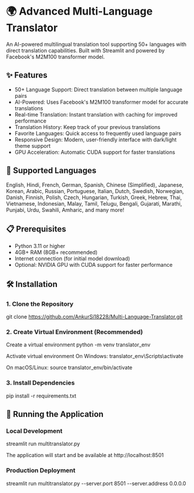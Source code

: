 # 🌍 Advanced Multi-Language Translator

An AI-powered multilingual translation tool supporting 50+ languages with direct translation capabilities. Built with Streamlit and powered by Facebook's M2M100 transformer model.

## ✨ Features

- 50+ Language Support: Direct translation between multiple language pairs
- AI-Powered: Uses Facebook's M2M100 transformer model for accurate translations
- Real-time Translation: Instant translation with caching for improved performance
- Translation History: Keep track of your previous translations
- Favorite Languages: Quick access to frequently used language pairs
- Responsive Design: Modern, user-friendly interface with dark/light theme support
- GPU Acceleration: Automatic CUDA support for faster translations

## 🚀 Supported Languages

English, Hindi, French, German, Spanish, Chinese (Simplified), Japanese, Korean, Arabic, Russian, Portuguese, Italian, Dutch, Swedish, Norwegian, Danish, Finnish, Polish, Czech, Hungarian, Turkish, Greek, Hebrew, Thai, Vietnamese, Indonesian, Malay, Tamil, Telugu, Bengali, Gujarati, Marathi, Punjabi, Urdu, Swahili, Amharic, and many more!

## 📋 Prerequisites

- Python 3.11 or higher
- 4GB+ RAM (8GB+ recommended)
- Internet connection (for initial model download)
- Optional: NVIDIA GPU with CUDA support for faster performance

## 🛠️ Installation

### 1. Clone the Repository
git clone https://github.com/AnkurSi18228/Multi-Language-Translator.git


### 2. Create Virtual Environment (Recommended)
Create a virtual environment
python -m venv translator_env

Activate virtual environment
On Windows:
translator_env\Scripts\activate

On macOS/Linux:
source translator_env/bin/activate


### 3. Install Dependencies
pip install -r requirements.txt


## 🚀 Running the Application
### Local Development
streamlit run multitranslator.py


The application will start and be available at http://localhost:8501

### Production Deployment
streamlit run multitranslator.py --server.port 8501 --server.address 0.0.0.0

